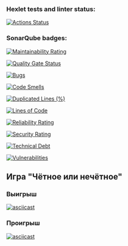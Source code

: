 ### Hexlet tests and linter status:
[![Actions Status](https://github.com/atesinde/python-project-49/actions/workflows/hexlet-check.yml/badge.svg)](https://github.com/atesinde/python-project-49/actions)

### SonarQube badges:
[![Maintainability Rating](https://sonarcloud.io/api/project_badges/measure?project=atesinde_python-project-49&metric=sqale_rating)](https://sonarcloud.io/summary/new_code?id=atesinde_python-project-49)

[![Quality Gate Status](https://sonarcloud.io/api/project_badges/measure?project=atesinde_python-project-49&metric=alert_status)](https://sonarcloud.io/summary/new_code?id=atesinde_python-project-49)

[![Bugs](https://sonarcloud.io/api/project_badges/measure?project=atesinde_python-project-49&metric=bugs)](https://sonarcloud.io/summary/new_code?id=atesinde_python-project-49)

[![Code Smells](https://sonarcloud.io/api/project_badges/measure?project=atesinde_python-project-49&metric=code_smells)](https://sonarcloud.io/summary/new_code?id=atesinde_python-project-49)

[![Duplicated Lines (%)](https://sonarcloud.io/api/project_badges/measure?project=atesinde_python-project-49&metric=duplicated_lines_density)](https://sonarcloud.io/summary/new_code?id=atesinde_python-project-49)

[![Lines of Code](https://sonarcloud.io/api/project_badges/measure?project=atesinde_python-project-49&metric=ncloc)](https://sonarcloud.io/summary/new_code?id=atesinde_python-project-49)

[![Reliability Rating](https://sonarcloud.io/api/project_badges/measure?project=atesinde_python-project-49&metric=reliability_rating)](https://sonarcloud.io/summary/new_code?id=atesinde_python-project-49)

[![Security Rating](https://sonarcloud.io/api/project_badges/measure?project=atesinde_python-project-49&metric=security_rating)](https://sonarcloud.io/summary/new_code?id=atesinde_python-project-49)

[![Technical Debt](https://sonarcloud.io/api/project_badges/measure?project=atesinde_python-project-49&metric=sqale_index)](https://sonarcloud.io/summary/new_code?id=atesinde_python-project-49)

[![Vulnerabilities](https://sonarcloud.io/api/project_badges/measure?project=atesinde_python-project-49&metric=vulnerabilities)](https://sonarcloud.io/summary/new_code?id=atesinde_python-project-49)

## Игра "Чётное или нечётное"
### Выигрыш
[![asciicast](https://asciinema.org/a/N8AwTlHLLM7qkEecKrwgE9oqU.svg)](https://asciinema.org/a/N8AwTlHLLM7qkEecKrwgE9oqU)
### Проигрыш
[![asciicast](https://asciinema.org/a/jjRfkp8BgDV5X5JDqMdHLUQZb.svg)](https://asciinema.org/a/jjRfkp8BgDV5X5JDqMdHLUQZb)